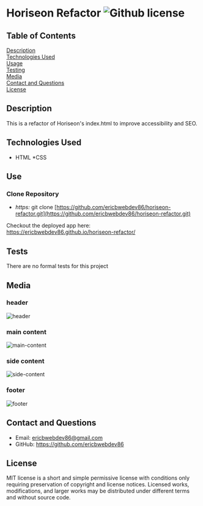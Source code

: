 # Horiseon Refactor ![Github license](https://img.shields.io/badge/license-MIT-green.svg)


## Table of Contents
[Description](#description) <br>
[Technologies Used](#technologies-used) <br>
[Usage](#use) <br>
[Testing](#tests) <br>
[Media](#media) <br>
[Contact and Questions](#questions) <br>
[License](#license) <br>

## Description
This is a refactor of Horiseon's index.html to improve accessibility and SEO. 

## Technologies Used
* HTML
*CSS


## Use
### Clone Repository
* *https:* git clone [https://github.com/ericbwebdev86/horiseon-refactor.git](https://github.com/ericbwebdev86/horiseon-refactor.git)

Checkout the deployed app here: https://ericbwebdev86.github.io/horiseon-refactor/

## Tests
There are no formal tests for this project

## Media
### header
![header](https://user-images.githubusercontent.com/87142377/143785903-89313c30-0955-48a0-a082-03551d55ed8f.PNG)

### main content
![main-content](https://user-images.githubusercontent.com/87142377/143785921-bbd8015d-925f-4367-ab8a-d048cfc6a093.PNG)

### side content
![side-content](https://user-images.githubusercontent.com/87142377/143785947-c78027e2-9d5b-4583-9143-971ef0c7eb63.PNG)

### footer
![footer](https://user-images.githubusercontent.com/87142377/143785966-6dc2a241-0f5d-4220-aff8-c61eb7cc7d46.PNG)

## Contact and Questions
* Email: ericbwebdev86@gmail.com   
* GitHub: https://github.com/ericbwebdev86

## License
MIT license is a short and simple permissive license with conditions only requiring preservation of copyright and license notices. Licensed works, modifications, and larger works may be distributed under different terms and without source code.
